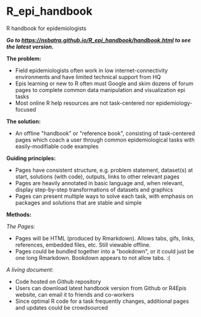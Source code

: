 # R_epi_handbook
R handbook for epidemiologists

***Go to https://nsbatra.github.io/R_epi_handbook/handbook.html to see the latest version.***

**The problem:**  

* Field epidemiologists often work in low internet-connectivity environments and have limited technical support from HQ  
* Epis learning or new to R often must Google and skim dozens of forum pages to complete common data manipulation and visualization epi tasks  
* Most online R help resources are not task-centered nor epidemiology-focused  

**The solution:**  

* An offline "handbook" or "reference book", consisting of task-centered pages which coach a user through common epidemiological tasks with easily-modifiable code examples

**Guiding principles:**  

* Pages have consistent structure, e.g. problem statement, dataset(s) at start, solutions (with code), outputs, links to other relevant pages
* Pages are heavily annotated in basic language and, when relevant, display step-by-step transformations of datasets and graphics
* Pages can present multiple ways to solve each task, with emphasis on packages and solutions that are stable and simple

**Methods:**  

*The Pages:*
* Pages will be HTML (produced by Rmarkdown). Allows tabs, gifs, links, references, embedded files, etc. Still viewable offline.
* Pages could be bundled together into a "bookdown", or it could just be one long Rmarkdown. Bookdown appears to not allow tabs. :(

*A living document:*  

* Code hosted on Github repository
* Users can download latest handbook version from Github or R4Epis website, can email it to friends and co-workers
* Since optimal R code for a task frequently changes, additional pages and updates could be crowdsourced
